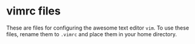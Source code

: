 vimrc files
============
These are files for configuring the awesome text editor `vim`. To use these files, rename them to `.vimrc` and place them in your home directory.
